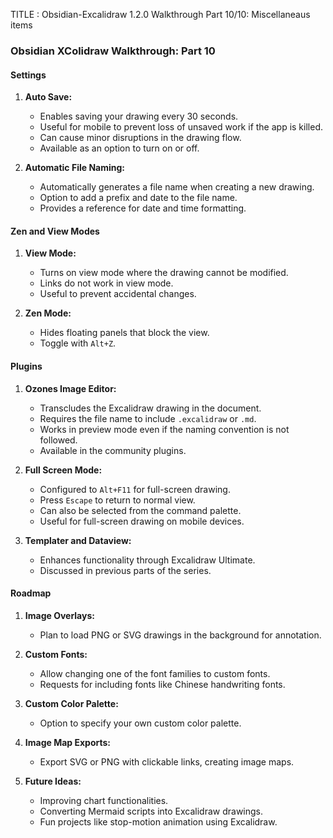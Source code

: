 
TITLE : Obsidian-Excalidraw 1.2.0 Walkthrough Part 10/10: Miscellaneaus items


### Obsidian XColidraw Walkthrough: Part 10

#### Settings

1. **Auto Save:**
    
    - Enables saving your drawing every 30 seconds.
    - Useful for mobile to prevent loss of unsaved work if the app is killed.
    - Can cause minor disruptions in the drawing flow.
    - Available as an option to turn on or off.
2. **Automatic File Naming:**
    
    - Automatically generates a file name when creating a new drawing.
    - Option to add a prefix and date to the file name.
    - Provides a reference for date and time formatting.

#### Zen and View Modes

1. **View Mode:**
    
    - Turns on view mode where the drawing cannot be modified.
    - Links do not work in view mode.
    - Useful to prevent accidental changes.
2. **Zen Mode:**
    
    - Hides floating panels that block the view.
    - Toggle with `Alt+Z`.

#### Plugins

1. **Ozones Image Editor:**
    
    - Transcludes the Excalidraw drawing in the document.
    - Requires the file name to include `.excalidraw` or `.md`.
    - Works in preview mode even if the naming convention is not followed.
    - Available in the community plugins.
2. **Full Screen Mode:**
    
    - Configured to `Alt+F11` for full-screen drawing.
    - Press `Escape` to return to normal view.
    - Can also be selected from the command palette.
    - Useful for full-screen drawing on mobile devices.
3. **Templater and Dataview:**
    
    - Enhances functionality through Excalidraw Ultimate.
    - Discussed in previous parts of the series.

#### Roadmap

1. **Image Overlays:**
    
    - Plan to load PNG or SVG drawings in the background for annotation.
2. **Custom Fonts:**
    
    - Allow changing one of the font families to custom fonts.
    - Requests for including fonts like Chinese handwriting fonts.
3. **Custom Color Palette:**
    
    - Option to specify your own custom color palette.
4. **Image Map Exports:**
    
    - Export SVG or PNG with clickable links, creating image maps.
5. **Future Ideas:**
    
    - Improving chart functionalities.
    - Converting Mermaid scripts into Excalidraw drawings.
    - Fun projects like stop-motion animation using Excalidraw.